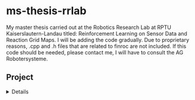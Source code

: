 # ms-thesis-rrlab
My master thesis carried out at the Robotics Research Lab at RPTU Kaiserslautern-Landau titled: Reinforcement Learning on Sensor Data and Reaction Grid Maps.
I will be adding the code gradually. Due to proprietary reasons, .cpp and .h files that are related to finroc are not included. If this code should be needed, please contact me, I will have to consult the AG Robotersysteme. 

## Project

<details>
  <ul>
    <li>UE5FinRl/</li>
    <li>
      <ul style="list-style-type: none; padding-left: 20px;">
        <li>gFinRlUE5DMapInterface.cpp</li>
        <li>gFinRlUE5DMapInterface.h</li>
        <li>make.xml</li>
        <li>mFinRlSocket.cpp</li>
        <li>mFinRlSocket.h</li>
        <li>pDMapInterface.cpp</li>
        <li>
          AutoBusEnv/
          <ul style="list-style-type: none; padding-left: 20px;">
            <li>AutoBusEnvContActionSpace.py</li>
            <li>AutoBusEnvMultidiscActionSpace.py</li>
            <li>AutoBusEnvMultidiscActionSpaceUnstacked.py</li>
            <li>test_env.py</li>
            <li>train.py</li>
            <li>eval_autobus_v3.py</li>
            <li>eval_autobus_v4_taf.py</li>
            <li>
              eval_data/
              <ul style="list-style-type: none; padding-left: 20px;">
                <li>eval_postprocess.py</li>
                <li>csv1.csv</li>
                <li>...</li>
              </ul>
            </li>
            <li>export.py</li>
            <li>inference.py</li>
            <li>
              onnx_models/
            </li>
            <li>plot.py</li>
            <li>PyServer.py</li>
            <li>
              runs/
              <ul style="list-style-type: none; padding-left: 20px;">
                <li>
                  ppo/
                  <ul style="list-style-type: none; padding-left: 20px;">
                    <li>
                      experiment_1/
                    </li>
                    <li>
                      experiment_2/
                    </li>
                    <li>...</li>
                  </ul>
                </li>
                <li>
                  vis/
                  <ul style="list-style-type: none; padding-left: 20px;">
                    <li>export_svg.py</li>
                  </ul>
                </li>
              </ul>
            </li>
          </ul>
        </li>
      </ul>
    </li>
  </ul>
</details>



